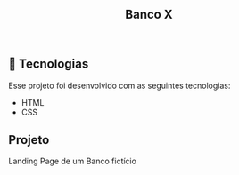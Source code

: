 <h2 align="center">
  Banco X
</h2>

<br>

## 🚀 Tecnologias

Esse projeto foi desenvolvido com as seguintes tecnologias:

- HTML
- CSS

## Projeto

Landing Page de um Banco fictício

